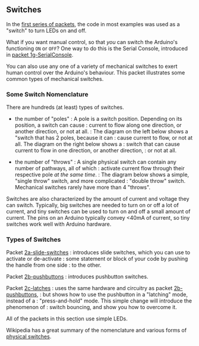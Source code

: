 ## Switches ##

In the [first series of packets](../1-LED), the code in most examples was used as
a "switch" to turn LEDs on and off.

What if you want manual control, so that *you* can switch the Arduino's 
functioning `ON` or `OFF`?  One way to do this is the Serial Console, 
introduced in [packet 1g-SerialConsole](../../1-LED/1g-SerialConsole).

You can also use any one of a variety of mechanical switches to exert
human control over the Arduino's behaviour.  This packet illustrates some 
common types of mechanical switches.

### Some Switch Nomenclature ###

There are hundreds (at least) types of switches.

* the number of "poles"
: A pole is a switch position.  Depending on its position, a switch can cause 
: current to flow along one direction, or another direction, or not at all.
: The diagram on the left below shows a "switch that has 2 poles, because it can 
: cause current to flow, or not at all.  The diagram on the right below shows a 
: switch that can cause current to flow in one direction, or another direction, 
: or not at all.

* the number of "throws"
: A single physical switch can contain any number of pathways, all of which 
: activate current flow through their respective pole *at the same time*.
: The diagram below shows a simple, "single throw" switch, and more complicated 
: "double throw" switch.  Mechanical switches rarely have more than 4 "throws".

Switches are also characterized by the amount of current and voltage they can 
switch.  Typically, big switches are needed to turn on or off a lot of current,
and tiny switches can be used to turn on and off a small amount of current.
The pins on an Arduino typically convey <40mA of current, so tiny switches work
well with Arduino hardware.

### Types of Switches 
Packet [2a-slide-switches](2a-slide-switches) 
: introduces slide switches, which you can use to activate or de-activate
: some statement or block of your code by pushing the handle from one side
: to the other.

Packet [2b-pushbuttons](2b-pushbuttons) 
: introduces pushbutton switches. 

Packet [2c-latches](2c-latches)
: uses the same hardware and circuitry as packet [2b-pushbuttons](2b-pushbuttons),
: but shows how to use the pushbutton in a "latching" mode, instead of a 
: "press-and-hold" mode.  This simple change will introduce the phenomenon of 
: switch bouncing, and show you how to overcome it.

All of the packets in this section use simple LEDs.
 
Wikipedia has a great summary of the nomenclature and various forms of 
[physical switches](https://wikipedia.org/wiki/Switch).

